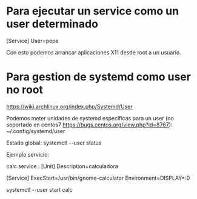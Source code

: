 # Para ejecutar un service como un user determinado
[Service]
User=pepe

Con esto podemos arrancar aplicaciones X11 desde root a un usuario.

# Para gestion de systemd como user no root
https://wiki.archlinux.org/index.php/Systemd/User

Podemos meter unidades de systemd especificas para un user (no soportado en centos7 https://bugs.centos.org/view.php?id=8767):
~/.config/systemd/user

Estado global:
systemctl --user status


Ejemplo servicio:

calc.service :
[Unit]
Description=calculadora

[Service]
ExecStart=/usr/bin/gnome-calculator
Environment=DISPLAY=:0


systemctl --user start calc 

